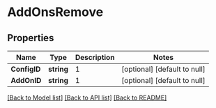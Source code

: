 # AddOnsRemove

## Properties
Name | Type | Description | Notes
------------ | ------------- | ------------- | -------------
**ConfigID** | **string** | 1 | [optional] [default to null]
**AddOnID** | **string** | 1 | [optional] [default to null]

[[Back to Model list]](../README.md#documentation-for-models) [[Back to API list]](../README.md#documentation-for-api-endpoints) [[Back to README]](../README.md)

